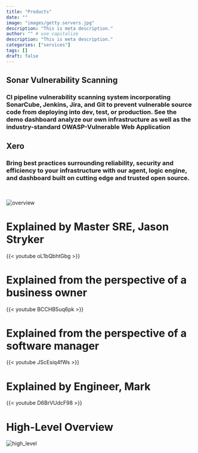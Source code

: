 ```yaml
---
title: "Products"
date: ""
image: "images/getty.servers.jpg"
description: "This is meta description."
author: "" # use capitalize
description: "This is meta description."
categories: ["services"]
tags: []
draft: false
---
```

## Sonar Vulnerability Scanning
### CI pipeline vulnerability scanning system incorporating SonarCube, Jenkins, Jira, and Git to prevent vulnerable source code from deploying into dev, test, or production. See the demo dashboard analyze our own infrastructure as well as the industry-standard OWASP-Vulnerable Web Application



## Xero

### Bring best practices surrounding reliability, security and efficiency to your infrastructure with our agent, logic engine, and dashboard built on cutting edge and trusted open source.

&nbsp;
&nbsp;

![overview](/images/gantry_diagramj.jpg#center)
&nbsp;

# Explained by Master SRE, Jason Stryker
{{< youtube oL1bQbhtGbg >}}
# Explained from the perspective of a business owner
{{< youtube BCCHB5uq6pk >}}
# Explained from the perspective of a software manager
{{< youtube JScEsiq4fWs >}}
# Explained by Engineer, Mark
{{< youtube D6BrVUdcF98 >}}


# High-Level Overview
![high_level](/images/high_level.png#center)
